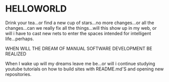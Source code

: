# HELLOWORLD

Drink your tea...or find a new cup of stars...no more changes...or all the changes...can we really fix all the things...will this show up in my web, or will i have to cast new nets to enter the spaces intended for intelligent life...perhaps.

WHEN WILL THE DREAM OF MANUAL SOFTWARE DEVELOPMENT BE REALIZED

When I wake up will my dreams leave me be...or will i continue studying youtube tutorials on how to build sites with README.md'S and opening new repositories. 
